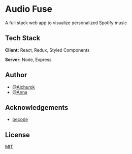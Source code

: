 
# Audio Fuse

A full stack web app to visualize personalized Spotify music

## Tech Stack

**Client:** React, Redux, Styled Components

**Server:** Node, Express

  
## Author
- [@Aichurok](https://github.com/neyzar1111)
- [@Anna](https://www.github.com/LujiAnna)

  
## Acknowledgements

 - [becode](https://becode.org/about/campuses/ghent/)

  
## License

[MIT](https://choosealicense.com/licenses/mit/)

  